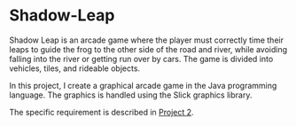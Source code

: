 # Shadow-Leap

Shadow Leap is an arcade game where the player must correctly time their leaps to guide the frog to the other side of the road and river, while avoiding falling into the river or getting run over by cars. The game is divided into vehicles, tiles, and rideable objects.

In this project, I create a graphical arcade game in the Java programming language. The graphics is handled using the Slick graphics library.

The specific requirement is described in [Project 2](https://github.com/vivianjia123/Shadow-Leap/blob/main/project2.pdf).
